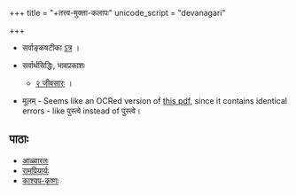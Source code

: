 +++
title = "+तत्त्व-मुक्ता-कलापः"
unicode_script = "devanagari"

+++


- सर्वाङ्कषटीका [ऽत्र](https://archive.org/details/tattvamuktaakalaapa-sarvankasha-sri-ksv/page/3/mode/2up?view=theater) । 
- सर्वार्थसिद्धिः, भावप्रकाशः 
  - [२ जीवसारः](https://archive.org/details/in.ernet.dli.2015.349569/page/253/mode/2up) । 


- मूलम् - Seems like an OCRed version of [this pdf](https://archive.org/details/tattvamuktakalapa_201701), since it contains identical errors - like पुस्त्वे instead of पुंस्त्वे।

## पाठाः
- [आळ्वारतः](https://www.youtube.com/playlist?list=PLog-e7pBcwck24qngVTVJmEHVPcCg9w5R)
- [रामप्रियार्यः]()
- [काश्यप-कृष्णः](https://www.youtube.com/watch?v=dYyrRzJW0pc&list=PLog-e7pBcwckK9xeLxVivG3Wyd7Yk2NqF&index=1)